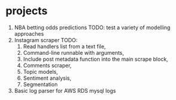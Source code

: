 # projects

1. NBA betting odds predictions TODO: test a variety of modelling approaches
2. Instagram scraper TODO:
    1. Read handlers list from a text file,
    2. Command-line runnable with arguments,
    3. Include post metadata function into the main scrape block,
    4. Comments scraper,
    5. Topic models,
    6. Sentiment analysis,
    7. Segmentation
3. Basic log parser for AWS RDS mysql logs
